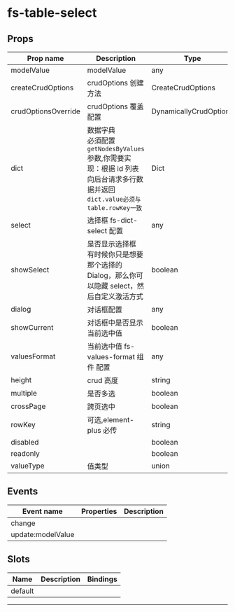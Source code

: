 # fs-table-select

## Props

| Prop name           | Description                                                                                                                         | Type                   | Values | Default   |
| ------------------- | ----------------------------------------------------------------------------------------------------------------------------------- | ---------------------- | ------ | --------- |
| modelValue          | modelValue                                                                                                                          | any                    | -      |           |
| createCrudOptions   | crudOptions 创建方法                                                                                                                | CreateCrudOptions      | -      |           |
| crudOptionsOverride | crudOptions 覆盖配置                                                                                                                | DynamicallyCrudOptions | -      | undefined |
| dict                | 数据字典<br/>必須配置`getNodesByValues`参数,你需要实现：根据 id 列表向后台请求多行数据并返回<br/>`dict.value必须与table.rowKey一致` | Dict                   | -      |           |
| select              | 选择框 fs-dict-select 配置                                                                                                          | any                    | -      | undefined |
| showSelect          | 是否显示选择框<br/>有时候你只是想要那个选择的 Dialog，那么你可以隐藏 select，然后自定义激活方式                                     | boolean                | -      | true      |
| dialog              | 对话框配置                                                                                                                          | any                    | -      | undefined |
| showCurrent         | 对话框中是否显示当前选中值                                                                                                          | boolean                | -      | true      |
| valuesFormat        | 当前选中值 fs-values-format 组件 配置                                                                                               | any                    | -      | undefined |
| height              | crud 高度                                                                                                                           | string                 | -      | undefined |
| multiple            | 是否多选                                                                                                                            | boolean                | -      |           |
| crossPage           | 跨页选中                                                                                                                            | boolean                | -      | true      |
| rowKey              | 可选,element-plus 必传                                                                                                              | string                 | -      | undefined |
| disabled            |                                                                                                                                     | boolean                | -      | false     |
| readonly            |                                                                                                                                     | boolean                | -      | false     |
| valueType           | 值类型                                                                                                                              | union                  | -      | "value"   |

## Events

| Event name        | Properties | Description |
| ----------------- | ---------- | ----------- |
| change            |            |
| update:modelValue |            |

## Slots

| Name    | Description | Bindings |
| ------- | ----------- | -------- |
| default |             |          |

---
